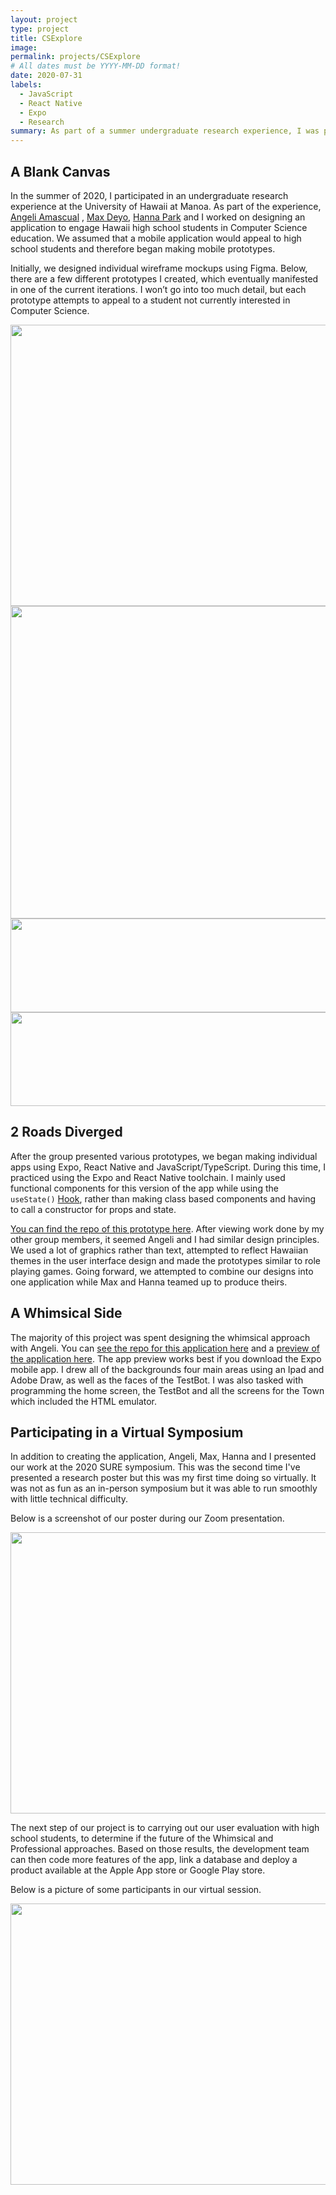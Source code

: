 ```yaml
---
layout: project
type: project
title: CSExplore
image: 
permalink: projects/CSExplore
# All dates must be YYYY-MM-DD format!
date: 2020-07-31
labels:
  - JavaScript
  - React Native
  - Expo
  - Research
summary: As part of a summer undergraduate research experience, I was part of team working on producing a mobile application for Hawaii high school students. The team presented our work at the SURE symposium at the University of Hawaii at Manoa.
---
```


## A Blank Canvas
In the summer of 2020, I participated in an undergraduate research experience at the University of Hawaii at Manoa. As part of the experience, [Angeli Amascual](https://angeli-amascual.github.io/) , [Max Deyo](https://maxdeyo.github.io/), [Hanna Park](https://hannaparkuh.github.io/) and I worked on designing an application to engage Hawaii high school students in Computer Science education. We assumed that a mobile application would appeal to high school students and therefore began making mobile prototypes.

Initially, we designed individual wireframe mockups using Figma. Below, there are a few different prototypes I created, which eventually manifested in one of the current iterations.
I won’t go into too much detail, but each prototype attempts to appeal to a student not currently interested in Computer Science. 

<img src="https://i.imgur.com/U9lr74x.png" width=700 height=450/>

<img src="https://i.imgur.com/abHcDjo.png" width=700 height=500/>

<img src="https://i.imgur.com/nmrHesH.png" width=700 height=150/>

<img src="https://i.imgur.com/plvcphT.png" width=700 height=150/>

## 2 Roads Diverged 
After the group presented various prototypes, we began making individual apps using Expo, React Native and JavaScript/TypeScript. During this time, I practiced using the Expo and React Native toolchain. I mainly used functional components for this version of the app while using the
```useState()``` [Hook](https://reactjs.org/docs/hooks-state.html), rather than making class based components and having to call a constructor for props and state. 

[You can find the repo of this prototype here](https://github.com/radgrad/CSExplore-Quinne). After viewing work done by my other group members, it seemed Angeli and I had similar design principles. We used a lot of graphics rather than text, attempted to reflect Hawaiian themes in the user interface design and made the prototypes similar to role playing games. Going forward, we attempted to combine our designs into one application while Max and Hanna teamed up to produce theirs. 

## A Whimsical Side 
The majority of this project was spent designing the whimsical approach with Angeli. You can [see the repo for this application here](https://github.com/radgrad/csexplore-angeliquinne) and a [preview of the application here](https://expo.io/@qauchida/csexplore_whimsical). The app preview works best if you download the Expo mobile app. I drew all of the backgrounds four main areas using an Ipad and Adobe Draw, as well as the faces of the TestBot. I was also tasked with programming the home screen, the TestBot and all the screens for the Town which included the HTML emulator. 

## Participating in a Virtual Symposium
In addition to creating the application, Angeli, Max, Hanna and I presented our work at the 2020 SURE symposium. This was the second time I've presented a research poster but this was my first time doing so virtually. It was not as fun as an in-person symposium but it was able to run smoothly with little technical difficulty.

Below is a screenshot of our poster during our Zoom presentation. 

<img src="https://media.discordapp.net/attachments/724794049281785887/738860390951157840/unknown.png?width=1295&height=666" width=700 height=450/>


The next step of our project is to carrying out our user evaluation with high school students, to determine if the future of the Whimsical and Professional approaches. Based on those results, the development team can then code more features of the app, link a database and deploy a product available at the Apple App store or Google Play store. 

Below is a picture of some participants in our virtual session.

<img src="https://i.imgur.com/eM4xwc5.png" width=700 height=450/>





